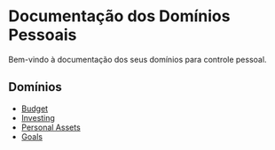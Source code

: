 # Documentação dos Domínios Pessoais

Bem-vindo à documentação dos seus domínios para controle pessoal.

## Domínios

- [Budget](budget.md)
- [Investing](investing.md)
- [Personal Assets](personal-assets.md)
- [Goals](goals.md)